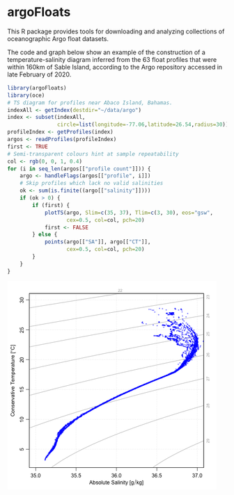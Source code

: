 # argoFloats

This R package provides tools for downloading and analyzing collections of
oceanographic Argo float datasets.

The code and graph below show an example of the construction of a
temperature-salinity diagram inferred from the 63 float profiles that were
within 160km of Sable Island, according to the Argo repository accessed in late
February of 2020.
```R
library(argoFloats)
library(oce)
# TS diagram for profiles near Abaco Island, Bahamas.
indexAll <- getIndex(destdir="~/data/argo")
index <- subset(indexAll,
                circle=list(longitude=-77.06,latitude=26.54,radius=30))
profileIndex <- getProfiles(index)
argos <- readProfiles(profileIndex)
first <- TRUE
# Semi-transparent colours hint at sample repeatability
col <- rgb(0, 0, 1, 0.4)
for (i in seq_len(argos[["profile count"]])) {
    argo <- handleFlags(argos[["profile", i]])
    # Skip profiles which lack no valid salinities
    ok <- sum(is.finite((argo[["salinity"]])))
    if (ok > 0) {
        if (first) {
            plotTS(argo, Slim=c(35, 37), Tlim=c(3, 30), eos="gsw",
                   cex=0.5, col=col, pch=20)
            first <- FALSE
        } else {
            points(argo[["SA"]], argo[["CT"]],
                   cex=0.5, col=col, pch=20)
        }
    }
}
```
![Sample TS plot.](exampleTS.png)

